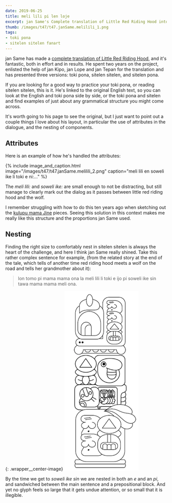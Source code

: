 ```yaml
---
date: 2019-06-25
title: meli lili pi len loje
excerpt: jan Same's Complete translation of Little Red Riding Hood into toki pona and sitelen sitelen.
thumb: /images/t47/t47.janSame.melilili_1.png
tags:
- toki pona
- sitelen sitelen fanart
---
```


jan Same has made a [complete translation of Little Red Riding Hood](http://musilili.net/lipu/meli-lili-pi-len-loje-2/), and it's fantastic, both in effort and in results. He spent two years on the project, enlisted the help of jan Kipo, jan Lope and jan Tepan for the translation and has presented three versions: toki pona, sitelen sitelen, and sitelen pona.

If you are looking for a good way to practice your toki pona, or reading sitelen sitelen, this is it.  He's linked to the original English text, so you can look at the English and toki pona side by side, or the toki pona and sitelen and find examples of just about any grammatical structure you might come across.


It's worth going to his page to see the original, but I just want to point out a couple things I love about his layout, in particular the use of attributes in the dialogue, and the nesting of components.

## Attributes

Here is an example of how he's handled the attributes:

{% include image_and_caption.html image="/images/t47/t47.janSame.melilili_2.png" caption="meli lili en soweli ike li toki e ni:..." %}

The _meli lili:_ and _soweli ike:_ are small enough to not be distracting, but still manage to clearly mark out the dialog as it passes between little red riding hood and the wolf.

I remember struggling with how to do this ten years ago when sketching out the [kulupu mama Jine](/artworks/t47/t47_09_001/) pieces.  Seeing this solution in this context makes me really like this structure and the proportions jan Same used.

## Nesting

Finding the right size to comfortably nest in sitelen sitelen is always the heart of the challenge, and here I think jan Same really shined.  Take this rather complex sentence for example, (from the related story at the end of the tale, which tells of another time red riding hood meets a wolf on the road and tells her grandmother about it):

> lon tomo pi mama mama ona la meli lili li toki e ijo pi soweli ike sin tawa mama
mama meli ona.

{: .wrapper__center-image}
![Red riding hood tells her grandmother about the wolf on the road.'](/images/t47/t47.janSame.melilili_3.png)

By the time we get to _soweli ike sin_ we are nested in both an _e_ and an _pi_, and sandwiched between the main sentence and a prepositional block. And yet no glyph feels so large that it gets undue attention, or so small that it is illegible.
